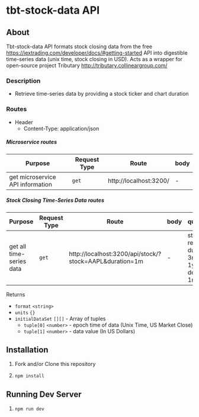 # tbt-stock-data API 

## About
  Tbt-stock-data API formats stock closing data from the free https://iextrading.com/developer/docs/#getting-started API
  into digestible time-series data (unix time, stock closing in USD). Acts as a wrapper for open-source project Tributary http://tributary.collineargroup.com/

### Description
  - Retrieve time-series data by providing a stock ticker and chart duration

### Routes

  - Header
    - Content-Type: application/json

##### Microservice routes

| Purpose | Request Type | Route | body |
| --- | --- | --- | --- |
| get microservice API information | `get` | http://localhost:3200/ | - |

##### Stock Closing Time-Series Data routes

| Purpose | Request Type | Route | body | queryParams |
| --- | --- | --- | --- | --- |
| get all time-series data | `get` | http://localhost:3200/api/stock/?stock=AAPL&duration=1m | - | stock (ticker, required), duration (1m, 3m, 6m, ytd, 1y, 2y, 5y, defaults to 1m) |

Returns
* `format` `<string>`
* `units` `{}`
* `initialDataSet` `[][]` - Array of tuples
    * `tuple[0]` `<number>` - epoch time of data (Unix Time, US Market Close)
    * `tuple[1]` `<number>` - data value (In US Dollars)

## Installation

1. Fork and/or Clone this repository

1. `npm install`

## Running Dev Server

1. `npm run dev`

